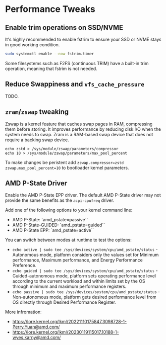 # Performance Tweaks


## Enable trim operations on SSD/NVME

It's highly recommended to enable fstrim to ensure your SSD or NVME stays in good working condition.

```bash
sudo systemctl enable --now fstrim.timer
```

Some filesystems such as F2FS (continuous TRIM) have a built-in trim operation, meaning that fstrim is not needed.

## Reduce Swappiness and `vfs_cache_pressure`

TODO.

## `zram`/`zswap` tweaking

Zswap is a kernel feature that caches swap pages in RAM, compressing them before storing. It improves performance by reducing disk I/O when the system needs to swap. Zram is a RAM-based swap device that does not require a backing swap device.

```
echo zstd > /sys/module/zswap/parameters/compressor
echo 10 > /sys/module/zswap/parameters/max_pool_percent
```

To make changes be peristent add `zswap.compressor=zstd zswap.max_pool_percent=10` to bootloader kernel parameters.

## AMD P-State Driver

Enable the AMD P-State EPP driver. The default AMD P-State driver may not provide the same benefits as the `acpi-cpufreq` driver.

Add one of the following options to your kernel command line:
- AMD P-State: `amd_pstate=passive``
- AMD P-State-GUIDED: `amd_pstate=guided``
- AMD P-State EPP: `amd_pstate=active``

You can switch between modes at runtime to test the options:

- `echo active | sudo tee /sys/devices/system/cpu/amd_pstate/status` - Autonomous mode, platform considers only the values set for Minimum performance, Maximum performance, and Energy Performance Preference.
- `echo guided | sudo tee /sys/devices/system/cpu/amd_pstate/status` - Guided-autonomous mode, platform sets operating performance level according to the current workload and within limits set by the OS through minimum and maximum performance registers.
- `echo passive | sudo tee /sys/devices/system/cpu/amd_pstate/status` - Non-autonomous mode, platform gets desired performance level from OS directly through Desired Performance Register.

More infromation:

- https://lore.kernel.org/lkml/20221110175847.3098728-1-Perry.Yuan@amd.com/
- https://lore.kernel.org/lkml/20230119115017.10188-1-wyes.karny@amd.com/